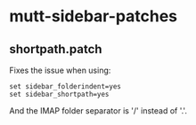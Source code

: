 # mutt-sidebar-patches
## shortpath.patch

Fixes the issue when using:

```
set sidebar_folderindent=yes
set sidebar_shortpath=yes
```

And the IMAP folder separator is '/' instead of '.'.



